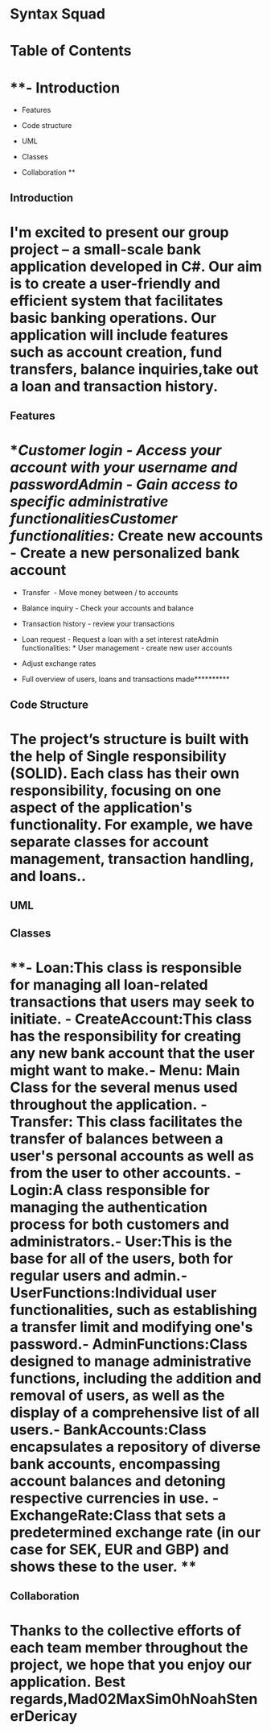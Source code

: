 # Syntax Squad
# **Table of Contents**

# **- Introduction

- Features 

- Code structure

- UML

- Classes

- Collaboration **

## **Introduction**

# **I'm excited to present our group project – a small-scale bank application developed in C#. Our aim is to create a user-friendly and efficient system that facilitates basic banking operations. Our application will include features such as account creation, fund transfers, balance inquiries,take out a loan and transaction history.**

## **Features** 

# **Customer login - Access your account with your username and passwordAdmin - Gain access to specific administrative functionalitiesCustomer functionalities:* Create new accounts - Create a new personalized bank account 

* Transfer  - Move money between / to accounts

* Balance inquiry - Check your accounts and balance

* Transaction history - review your transactions

* Loan request - Request a loan with a set interest rateAdmin functionalities: * User management - create new user accounts 

* Adjust exchange rates

* Full overview of users, loans and transactions made**********

## **Code Structure**

# **The project’s structure is built with the help of Single responsibility (SOLID). Each class has their own responsibility, focusing on one aspect of the application's functionality. For example, we have separate classes for account management, transaction handling, and loans..**

## **UML**

## **Classes**

# **- Loan:This class is responsible for managing all loan-related transactions that users may seek to initiate. - CreateAccount:This class has the responsibility for creating any new bank account that the user might want to make.- Menu: Main Class for the several menus used throughout the application. - Transfer: This class facilitates the transfer of balances between a user's personal accounts as well as from the user to other accounts. - Login:A class responsible for managing the authentication process for both customers and administrators.- User:This is the base for all of the users, both for regular users and admin.- UserFunctions:Individual user functionalities, such as establishing a transfer limit and modifying one's password.- AdminFunctions:Class designed to manage administrative functions, including the addition and removal of users, as well as the display of a comprehensive list of all users.- BankAccounts:Class encapsulates a repository of diverse bank accounts, encompassing account balances and detoning respective currencies in use. - ExchangeRate:Class that sets a predetermined exchange rate (in our case for SEK, EUR and GBP) and shows these to the user. **

## **Collaboration** 

# Thanks to the collective efforts of each team member throughout the project, we hope that you enjoy our application. Best regards,Mad02MaxSim0hNoahStenerDericay


